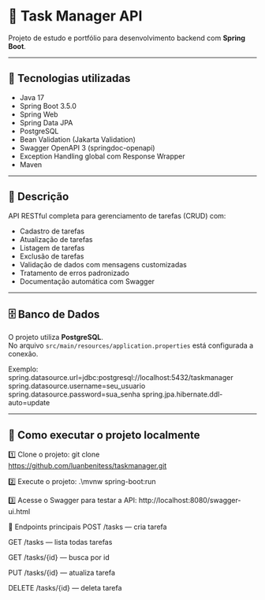 # 📝 Task Manager API

Projeto de estudo e portfólio para desenvolvimento backend com **Spring Boot**.

---

## 🚀 Tecnologias utilizadas

- Java 17
- Spring Boot 3.5.0
- Spring Web
- Spring Data JPA
- PostgreSQL
- Bean Validation (Jakarta Validation)
- Swagger OpenAPI 3 (springdoc-openapi)
- Exception Handling global com Response Wrapper
- Maven

---

## 📂 Descrição

API RESTful completa para gerenciamento de tarefas (CRUD) com:

- Cadastro de tarefas
- Atualização de tarefas
- Listagem de tarefas
- Exclusão de tarefas
- Validação de dados com mensagens customizadas
- Tratamento de erros padronizado
- Documentação automática com Swagger

---

## 🗄 Banco de Dados

O projeto utiliza **PostgreSQL**.  
No arquivo `src/main/resources/application.properties` está configurada a conexão.

Exemplo:
spring.datasource.url=jdbc:postgresql://localhost:5432/taskmanager
spring.datasource.username=seu_usuario
spring.datasource.password=sua_senha
spring.jpa.hibernate.ddl-auto=update

---

## 🎯 Como executar o projeto localmente

1️⃣ Clone o projeto:
git clone https://github.com/luanbenitess/taskmanager.git

2️⃣ Execute o projeto:
.\mvnw spring-boot:run

3️⃣ Acesse o Swagger para testar a API:
http://localhost:8080/swagger-ui.html

🎯 Endpoints principais
POST /tasks — cria tarefa

GET /tasks — lista todas tarefas

GET /tasks/{id} — busca por id

PUT /tasks/{id} — atualiza tarefa

DELETE /tasks/{id} — deleta tarefa